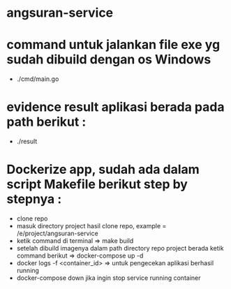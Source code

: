 # angsuran-service


# command untuk jalankan file exe yg sudah dibuild dengan os Windows
- ./cmd/main.go


# evidence result aplikasi berada pada path berikut :
- ./result


# Dockerize app, sudah ada dalam script Makefile berikut step by stepnya :
- clone repo
- masuk directory project hasil clone repo, example = /e/project/angsuran-service
- ketik command di terminal => make build
- setelah dibuild imagenya dalam path directory repo project berada ketik command berikut => docker-compose up -d
- docker logs -f <container_id> => untuk pengecekan aplikasi berhasil running
- docker-compose down jika ingin stop service running container